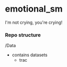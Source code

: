 # emotional_sm
I'm not crying, you're crying!



### Repo structure

/Data
- contains datasets
  - trac



